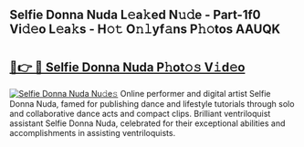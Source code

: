 ## Selfie Donna Nuda L𝚎a𝚔ed N𝚞𝚍e - Part-1f0 Vi𝚍𝚎o L𝚎a𝚔s - H𝚘𝚝 O𝚗𝚕yf𝚊ns P𝚑𝚘tos AAUQK

# <h2><a href="http://kfcwke.oniu.top/?m=Selfie+Donna+Nuda">🔗👉 🔴 Selfie Donna Nuda P𝚑ot𝚘𝚜 V𝚒d𝚎o</a></h2>

[![Selfie Donna Nuda Nu𝚍e𝚜](https://i.imgur.com/0qMVB7G.gif)](http://kfcwke.oniu.top/?m=Selfie+Donna+Nuda)
Online performer and digital artist Selfie Donna Nuda, famed for publishing dance and lifestyle tutorials through solo and collaborative dance acts and compact clips. Brilliant ventriloquist assistant Selfie Donna Nuda, celebrated for their exceptional abilities and accomplishments in assisting ventriloquists.  
